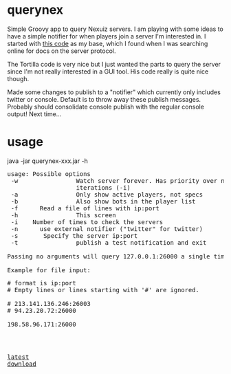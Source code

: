 querynex
========

Simple Groovy app to query Nexuiz servers. I am playing with some ideas to have a simple notifier for when players join a server I'm interested in. I started with [this code](https://code.google.com/p/tortilla/) as my base, which I found when I was searching online for docs on the server protocol. 

The Tortilla code is very nice but I just wanted the parts to query the server since I'm not really interested in a GUI tool. His code really is quite nice though.

Made some changes to publish to a "notifier" which currently only includes twitter or console. Default is to throw away these publish messages. Probably should consolidate console publish with the regular console output! Next time...

usage
=====
java -jar querynex-xxx.jar -h
<pre>
usage: Possible options
 -w                Watch server forever. Has priority over number of
                   iterations (-i)
 -a                Only show active players, not specs
 -b                Also show bots in the player list
 -f <filename>     Read a file of lines with ip:port
 -h                This screen
 -i <iterations>   Number of times to check the servers
 -n <notifier>     use external notifier ("twitter" for twitter)
 -s <ip:port>      Specify the server ip:port
 -t                publish a test notification and exit

Passing no arguments will query 127.0.0.1:26000 a single time.

Example for file input:
<pre>
# format is ip:port
# Empty lines or lines starting with '#' are ignored.

# 213.141.136.246:26003
# 94.23.20.72:26000

198.58.96.171:26000
</pre>

[latest download](https://dl.dropboxusercontent.com/u/510237/nexuiz/querynex-0.0.15-jar-with-dependencies.jar)
